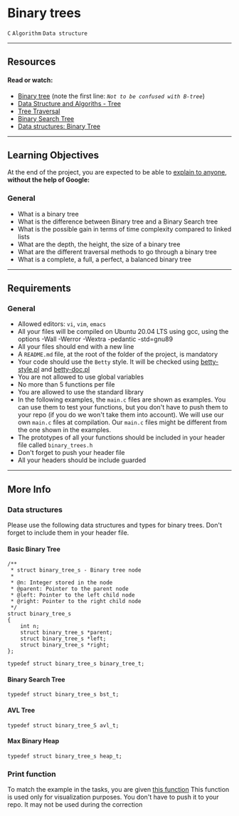 # Binary trees

`C`  `Algorithm` `Data structure`

---

## Resources

#### Read or watch:
- [Binary tree](https://en.wikipedia.org/wiki/Binary_tree) (note the first line: _`Not to be confused with B-tree`_)
- [Data Structure and Algoriths - Tree](https://www.tutorialspoint.com/data_structures_algorithms/tree_data_structure.htm)
- [Tree Traversal](https://www.tutorialspoint.com/data_structures_algorithms/tree_traversal.htm)
- [Binary Search Tree](https://en.wikipedia.org/wiki/Binary_search_tree)
- [Data structures: Binary Tree](https://www.youtube.com/watch?v=H5JubkIy_p8)

---

## Learning Objectives

At the end of the project, you are expected to be able to [explain to anyone](https://fs.blog/feynman-learning-technique/), __without the help of Google:__

### General
- What is a binary tree
- What is the difference between Binary tree and a Binary Search tree
- What is the possible gain in terms of time complexity compared to linked lists
- What are the depth, the height, the size of a binary tree
- What are the different traversal methods to go through a binary tree
- What is a complete, a full, a perfect, a balanced binary tree

---

## Requirements

### General
- Allowed editors: `vi`, `vim`, `emacs`
- All your files will be compiled on Ubuntu 20.04 LTS using gcc, using the options -Wall -Werror -Wextra -pedantic -std=gnu89
- All your files should end with a new line
- A `README.md` file, at the root of the folder of the project, is mandatory
- Your code should use the `Betty` style. It will be checked using [betty-style.pl](https://github.com/holbertonschool/Betty/blob/master/betty-doc.pl) and [betty-doc.pl](https://github.com/holbertonschool/Betty/blob/master/betty-doc.pl)
- You are not allowed to use global variables
- No more than 5 functions per file
- You are allowed to use the standard library
- In the following examples, the `main.c` files are shown as examples. You can use them to test your functions, but you don't have to push them to your repo (if you do we won't take them into account). We will use our own `main.c` files at compilation. Our `main.c` files might be different from the one shown in the examples.
- The prototypes of all your functions should be included in your header file called `binary_trees.h`
- Don't forget to push your header file
- All your headers should be include guarded

---

## More Info

### Data structures
Please use the following data structures and types for binary trees. Don't forget to include them in your header file.

#### Basic Binary Tree

~~~
/**
 * struct binary_tree_s - Binary tree node
 *
 * @n: Integer stored in the node
 * @parent: Pointer to the parent node
 * @left: Pointer to the left child node
 * @right: Pointer to the right child node
 */
struct binary_tree_s
{
	int n;
	struct binary_tree_s *parent;
	struct binary_tree_s *left;
	struct binary_tree_s *right;
};

typedef struct binary_tree_s binary_tree_t;
~~~

#### Binary Search Tree

	typedef struct binary_tree_s bst_t;

#### AVL Tree

	typedef struct binary_tree_S avl_t;

#### Max Binary Heap

	typedef struct binary_tree_s heap_t;

### Print function

To match the example in the tasks, you are given [this function](https://github.com/holbertonschool/0x1C.c)
This function is used only for visualization purposes. You don't have to push it to your repo. It may not be used during the correction
